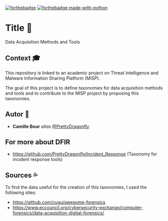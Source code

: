 [![forthebadge](http://forthebadge.com/images/badges/built-with-love.svg)](http://forthebadge.com)
[![forthebadge made-with-python](http://ForTheBadge.com/images/badges/made-with-python.svg)](https://www.python.org/)

# Title :floppy_disk:

Data Acquisition Methods and Tools

## Context :mortar_board:

This repository is linked to an academic project on Threat Intelligence and Malware Information Sharing Platform (MISP).

The goal of this project is to define taxonomies for data acquisition methods and tools and to contribute to the MISP
project by proposing this taxonomies.

## Autor :bust_in_silhouette:

* **Camille Bour** _alias_ [@PrettyDragonfly](https://github.com/PrettyDragonfly)

## For more about DFIR

* https://github.com/PrettyDragonfly/Incident_Response (Taxonomy for incident response tools)

## Sources :sweat_drops:

To find the data useful for the creation of this taxonomies, I used the following sites:

* https://github.com/cugu/awesome-forensics
* https://www.eccouncil.org/cybersecurity-exchange/computer-forensics/data-acquisition-digital-forensics/
